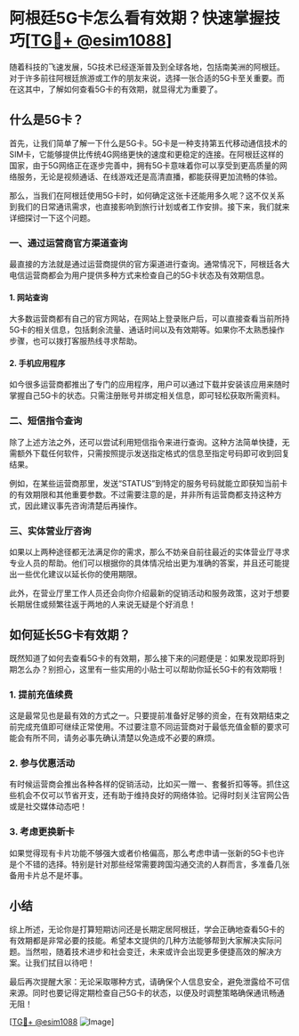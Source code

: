 # 阿根廷5G卡怎么看有效期？快速掌握技巧[[TG💪+ @esim1088](https://t.me/s/esim1088)]

随着科技的飞速发展，5G技术已经逐渐普及到全球各地，包括南美洲的阿根廷。对于许多前往阿根廷旅游或工作的朋友来说，选择一张合适的5G卡至关重要。而在这其中，了解如何查看5G卡的有效期，就显得尤为重要了。

## 什么是5G卡？

首先，让我们简单了解一下什么是5G卡。5G卡是一种支持第五代移动通信技术的SIM卡，它能够提供比传统4G网络更快的速度和更稳定的连接。在阿根廷这样的国家，由于5G网络正在逐步完善中，拥有5G卡意味着你可以享受到更高质量的网络服务，无论是视频通话、在线游戏还是高清直播，都能获得更加流畅的体验。

那么，当我们在阿根廷使用5G卡时，如何确定这张卡还能用多久呢？这不仅关系到我们的日常通讯需求，也直接影响到旅行计划或者工作安排。接下来，我们就来详细探讨一下这个问题。

### 一、通过运营商官方渠道查询

最直接的方法就是通过运营商提供的官方渠道进行查询。通常情况下，阿根廷各大电信运营商都会为用户提供多种方式来检查自己的5G卡状态及有效期信息。

#### 1. 网站查询
大多数运营商都有自己的官方网站，在网站上登录账户后，可以直接查看当前所持5G卡的相关信息，包括剩余流量、通话时间以及有效期等。如果你不太熟悉操作步骤，也可以拨打客服热线寻求帮助。

#### 2. 手机应用程序
如今很多运营商都推出了专门的应用程序，用户可以通过下载并安装该应用来随时掌握自己5G卡的状态。只需注册账号并绑定相关信息，即可轻松获取所需资料。

### 二、短信指令查询

除了上述方法之外，还可以尝试利用短信指令来进行查询。这种方法简单快捷，无需额外下载任何软件，只需按照提示发送指定格式的信息至指定号码即可收到回复结果。

例如，在某些运营商那里，发送“STATUS”到特定的服务号码就能立即获知当前卡的有效期限和其他重要参数。不过需要注意的是，并非所有运营商都支持这种方式，因此建议事先咨询清楚后再操作。

### 三、实体营业厅咨询

如果以上两种途径都无法满足你的需求，那么不妨亲自前往最近的实体营业厅寻求专业人员的帮助。他们可以根据你的具体情况给出更为准确的答案，并且还可能提出一些优化建议以延长你的使用期限。

此外，在营业厅里工作人员还会向你介绍最新的促销活动和服务政策，这对于想要长期居住或频繁往返于两地的人来说无疑是个好消息！

## 如何延长5G卡有效期？

既然知道了如何去查看5G卡的有效期，那么接下来的问题便是：如果发现即将到期怎么办？别担心，这里有一些实用的小贴士可以帮助你延长5G卡的有效期哦！

### 1. 提前充值续费
这是最常见也是最有效的方式之一。只要提前准备好足够的资金，在有效期结束之前完成充值即可继续正常使用。不过要注意不同运营商对于最低充值金额的要求可能会有所不同，请务必事先确认清楚以免造成不必要的麻烦。

### 2. 参与优惠活动
有时候运营商会推出各种各样的促销活动，比如买一赠一、套餐折扣等等。抓住这些机会不仅可以节省开支，还有助于维持良好的网络体验。记得时刻关注官网公告或是社交媒体动态吧！

### 3. 考虑更换新卡
如果觉得现有卡片功能不够强大或者价格偏高，那么考虑申请一张新的5G卡也许是个不错的选择。特别是针对那些经常需要跨国沟通交流的人群而言，多准备几张备用卡片总不是坏事。

## 小结

综上所述，无论你是打算短期访问还是长期定居阿根廷，学会正确地查看5G卡的有效期都是非常必要的技能。希望本文提供的几种方法能够帮到大家解决实际问题。当然啦，随着技术进步和社会变迁，未来或许会出现更多便捷高效的解决方案。让我们拭目以待吧！

最后再次提醒大家：无论采取哪种方式，请确保个人信息安全，避免泄露给不可信来源。同时也要记得定期检查自己5G卡的状态，以便及时调整策略确保通讯畅通无阻！

[[TG💪+ @esim1088](https://t.me/s/esim1088) ![Image](https://i.postimg.cc/4NQfJmqS/Snipaste-2025-05-13-00-14-12.png)]